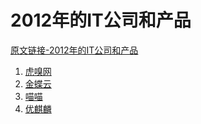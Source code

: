 
# 2012年的IT公司和产品

[原文链接-2012年的IT公司和产品](https://www.it-this-year.com/2020/01/22/47)

1. [虎嗅网](https://www.it-this-year.com/2020/04/23/283)
2. [金蝶云]()
3. [喵喵]()
4. [优麒麟](https://www.it-this-year.com/2020/05/12/567)